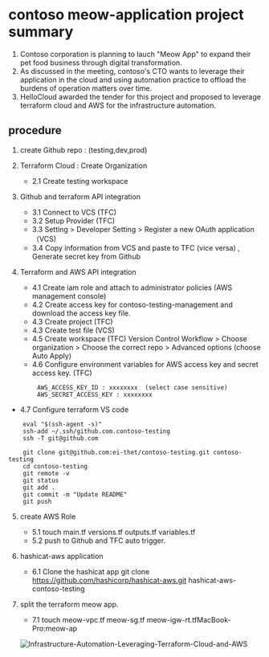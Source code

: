 # contoso meow-application project summary
1. Contoso corporation is planning to lauch "Meow App" to expand their pet food business through digital transformation.
2. As discussed in the meeting, contoso's CTO wants to leverage their application in the cloud and using automation practice to offload the burdens of operation matters over time.
3. HelloCloud awarded the tender for this project and proposed to leverage terraform cloud and AWS for the infrastructure automation.

## procedure
1. create Github repo : (testing,dev,prod)
2. Terraform Cloud : Create Organization
   - 2.1 Create testing workspace

3. Github and terraform API integration
   - 3.1 Connect to VCS (TFC)
   - 3.2 Setup Provider (TFC)
   - 3.3 Setting > Developer Setting > Register a new OAuth application （VCS)
   - 3.4 Copy information from VCS and paste to TFC (vice versa) , Generate secret key from Github

4. Terraform and AWS API integration
   - 4.1 Create iam role and attach to administrator policies (AWS management console)
   - 4.2 Create access key for contoso-testing-management and download the access key file.
   - 4.3 Create project (TFC)
   - 4.3 Create test file (VCS)
   - 4.5 Create workspace (TFC)
        Version Control Workflow > Choose organization > Choose the correct repo > Advanced options (choose Auto Apply)
   - 4.6 Configure environment variables for AWS access key and secret access key. (TFC)
```        
        AWS_ACCESS_KEY_ID : xxxxxxxx  (select case sensitive)
        AWS_SECRET_ACCESS_KEY : xxxxxxxx 
```
   - 4.7 Configure terraform VS code
```
    eval "$(ssh-agent -s)"
    ssh-add ~/.ssh/github.com.contoso-testing
    ssh -T git@github.com

    git clone git@github.com:ei-thet/contoso-testing.git contoso-testing
    cd contoso-testing
    git remote -v
    git status
    git add .
    git commit -m "Update README"
    git push
```    

5. create AWS Role
   - 5.1 touch main.tf versions.tf outputs.tf variables.tf
   - 5.2 push to Github and TFC auto trigger.

6. hashicat-aws application
   - 6.1 Clone the hashicat app
    git clone https://github.com/hashicorp/hashicat-aws.git hashicat-aws-contoso-testing

7. split the terraform meow app.
   - 7.1 touch meow-vpc.tf meow-sg.tf meow-igw-rt.tfMacBook-Pro:meow-ap
  


   ![Infrastructure-Automation-Leveraging-Terraform-Cloud-and-AWS](https://github.com/eimon-github-testing/contoso-testing/assets/142704627/1f74bb22-cf68-4968-b9e1-a42c3524ecd0)

